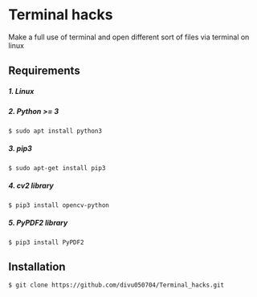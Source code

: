 # Terminal hacks
Make a full use of terminal and open different sort of files via terminal on linux
## Requirements
##### 1. Linux
##### 2. Python >= 3
    $ sudo apt install python3
##### 3. pip3
    $ sudo apt-get install pip3
##### 4. cv2 library
    $ pip3 install opencv-python
##### 5. PyPDF2 library
    $ pip3 install PyPDF2
## Installation
    $ git clone https://github.com/divu050704/Terminal_hacks.git
